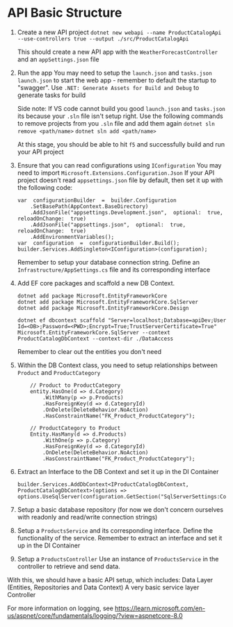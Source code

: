 # API Basic Structure

1. Create a new API project
`dotnet new webapi --name ProductCatalogApi --use-controllers true --output ./src/ProductCatalogApi`

	This should create a new API app with the `WeatherForecastController` and an `appSettings.json` file

2. Run the app
You may need to setup the `launch.json` and `tasks.json`
`launch.json` to start the web app - remember to default the startup to "swagger".
Use `.NET: Generate Assets for Build and Debug` to generate tasks for build

	Side note: If VS code cannot build you good `launch.json` and `tasks.json` its because your `.sln` file isn't setup right. Use the following commands to remove projects from you `.sln` file and add them again
	`dotnet sln remove <path/name>`
	`dotnet sln add <path/name>`

	At this stage, you should be able to hit `f5` and successfully build and run your API project

3. Ensure that you can read configurations using `IConfiguration`
You may need to import `Microsoft.Extensions.Configuration.Json`
If your API project doesn't read `appsettings.json` file by default, then set it up with the following code:
	```
	var  configurationBuilder  =  builder.Configuration
		.SetBasePath(AppContext.BaseDirectory)
		.AddJsonFile("appsettings.Development.json",  optional:  true,  reloadOnChange:  true)
		.AddJsonFile("appsettings.json",  optional:  true,  reloadOnChange:  true)
		.AddEnvironmentVariables();
	var  configuration  =  configurationBuilder.Build();
	builder.Services.AddSingleton<IConfiguration>(configuration);
	```
	Remember to setup your database connection string.
	Define an `Infrastructure/AppSettings.cs` file and its corresponding interface
	
4. Add EF core packages and scaffold a new DB Context.
	```
	dotnet add package Microsoft.EntityFrameworkCore
	dotnet add package Microsoft.EntityFrameworkCore.SqlServer
	dotnet add package Microsoft.EntityFrameworkCore.Design

	dotnet ef dbcontext scaffold "Server=localhost;Database=apiDev;User Id=<DB>;Password=<PWD>;Encrypt=True;TrustServerCertificate=True" Microsoft.EntityFrameworkCore.SqlServer --context ProductCatalogDbContext --context-dir ./DataAccess
	```
	Remember to clear out the entities you don't need

5. Within the DB Context class, you need to setup relationships between `Product` and `ProductCategory`
	```	
		// Product to ProductCategory
		entity.HasOne(d => d.Category)
			.WithMany(p => p.Products)
			.HasForeignKey(d => d.CategoryId)
			.OnDelete(DeleteBehavior.NoAction)
			.HasConstraintName("FK_Product_ProductCategory");
			
		// ProductCategory to Product
		Entity.HasMany(d => d.Products)
			.WithOne(p => p.Category)
			.HasForeignKey(d => d.CategoryId)
			.OnDelete(DeleteBehavior.NoAction)
			.HasConstraintName("FK_Product_ProductCategory");
	```
6. Extract an Interface to the DB Context and set it up in the DI Container
	```
	builder.Services.AddDbContext<IProductCatalogDbContext, ProductCatalogDbContext>(options =>
	options.UseSqlServer(configuration.GetSection("SqlServerSettings:ConnectionString").Value));
	```
	
7. Setup a basic database repository (for now we don't concern ourselves with readonly and read/write connection strings)

8. Setup a `ProductsService` and its corresponding interface.
	Define the functionality of the service. Remember to extract an interface and set it up in the DI Container

9. Setup a `ProductsController` 
	Use an instance of `ProductsService` in the controller to retrieve and send data.

With this, we should have a basic API setup, which includes:
	Data Layer (Entities, Repositories and Data Context)
	A very basic service layer
	Controller 

For more information on logging, see https://learn.microsoft.com/en-us/aspnet/core/fundamentals/logging/?view=aspnetcore-8.0
